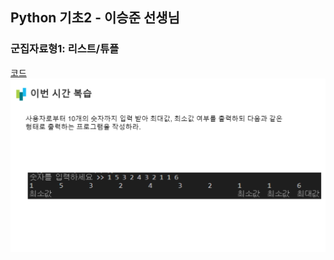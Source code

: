 ## Python 기초2 - 이승준 선생님
### 군집자료형1: 리스트/튜플

[코드](https://github.com/LikeLionSCH/8th-Python-HW/blob/master/Basic_2_[06.07]/0607_hw.py)
![Basic 2 HW](./Basic_2.PNG)